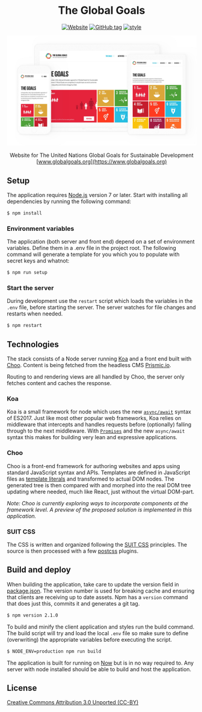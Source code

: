 <div align="center">

# The Global Goals

[![Website](https://img.shields.io/website-up-down-green-red/http/shields.io.svg?label=www.globalgoals.org&style=flat-square)](http://www.globalgoals.org) [![GitHub tag](https://img.shields.io/github/tag/codeandconspire/globalgoals.org.svg?style=flat-square)]() [![style](https://img.shields.io/badge/code%20style-standard-brightgreen.svg?style=flat-square)](https://github.com/codeandconspire/globalgoals.org)

![Screenshot](lib/assets/screenshot.jpg)

Website for The United Nations Global Goals for Sustainable Development
[www.globalgoals.org](https://www.globalgoals.org)

</div>

## Setup

The application requires [Node.js](https://nodejs.org) version 7 or later. Start with installing all dependencies by running the following command:

```bash
$ npm install
```

### Environment variables

The application (both server and front end) depend on a set of environment variables. Define them in a .env file in the project root. The following command will generate a template for you which you to populate with secret keys and whatnot:

```bash
$ npm run setup
```

### Start the server

During development use the `restart` script which loads the variables in the `.env` file, before starting the server. The server watches for file changes and restarts when needed.

```bash
$ npm restart
```

## Technologies

The stack consists of a Node server running [Koa](http://koajs.com) and a front end built with [Choo](https://github.com/choojs/choo). Content is being fetched from the headless CMS [Prismic.io](https://prismic.io).

Routing to and rendering views are all handled by Choo, the server only fetches content and caches the response.

### Koa

Koa is a small framework for node which uses the new [`async/await`](https://developer.mozilla.org/en-US/docs/Web/JavaScript/Reference/Statements/async_function) syntax of ES2017. Just like most other popular web frameworks, Koa relies on middleware that intercepts and handles requests before (optionally) falling through to the next middleware. With [`Promises`](https://developer.mozilla.org/en/docs/Web/JavaScript/Reference/Global_Objects/Promise) and the new `async/await` syntax this makes for building very lean and expressive applications.

### Choo

Choo is a front-end framework for authoring websites and apps using standard JavaScript syntax and APIs. Templates are defined in JavaScript files as [template literals](https://developer.mozilla.org/en-US/docs/Web/JavaScript/Reference/Template_literals) and transformed to actual DOM nodes. The generated tree is then compared with and morphed into the real DOM tree updating where needed, much like React, just without the virtual DOM-part.

*Note: Choo is currently exploring ways to incorporate components at the framework level. A preview of the proposed solution is implemented in this application.*

### SUIT CSS

The CSS is written and organized following the [SUIT CSS](https://suitcss.github.io/) principles. The source is then processed with a few [postcss](https://github.com/postcss/postcss) plugins.

## Build and deploy

When building the application, take care to update the version field in [package.json](package.json). The version number is used for breaking cache and ensuring that clients are receiving up to date assets. Npm has a `version` command that does just this, commits it and generates a git tag.

```bash
$ npm version 2.1.0
```

To build and minify the client application and styles run the build command. The build script will try and load the local `.env` file so make sure to define (overwriting) the appropriate variables before executing the script.

```bash
$ NODE_ENV=production npm run build
```

The application is built for running on [Now](https://zeit.co/now) but is in no way required to. Any server with node installed should be able to build and host the application.

## License

[Creative Commons Attribution 3.0 Unported (CC-BY)](https://tldrlegal.com/license/creative-commons-attribution-(cc))
